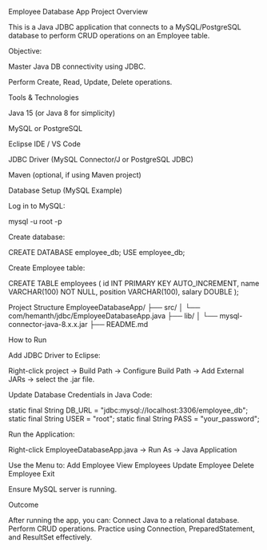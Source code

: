 Employee Database App
Project Overview

This is a Java JDBC application that connects to a MySQL/PostgreSQL database to perform CRUD operations on an Employee table.

Objective:

Master Java DB connectivity using JDBC.

Perform Create, Read, Update, Delete operations.

Tools & Technologies

Java 15 (or Java 8 for simplicity)

MySQL or PostgreSQL

Eclipse IDE / VS Code

JDBC Driver (MySQL Connector/J or PostgreSQL JDBC)

Maven (optional, if using Maven project)

Database Setup (MySQL Example)

Log in to MySQL:

mysql -u root -p


Create database:

CREATE DATABASE employee_db;
USE employee_db;


Create Employee table:

CREATE TABLE employees (
    id INT PRIMARY KEY AUTO_INCREMENT,
    name VARCHAR(100) NOT NULL,
    position VARCHAR(100),
    salary DOUBLE
);

Project Structure
EmployeeDatabaseApp/
 ├── src/
 │    └── com/hemanth/jdbc/EmployeeDatabaseApp.java
 ├── lib/
 │    └── mysql-connector-java-8.x.x.jar
 ├── README.md

How to Run

Add JDBC Driver to Eclipse:

Right-click project → Build Path → Configure Build Path → Add External JARs → select the .jar file.

Update Database Credentials in Java Code:

static final String DB_URL = "jdbc:mysql://localhost:3306/employee_db";
static final String USER = "root";
static final String PASS = "your_password";


Run the Application:

Right-click EmployeeDatabaseApp.java → Run As → Java Application

Use the Menu to:
Add Employee
View Employees
Update Employee
Delete Employee
Exit



Ensure MySQL server is running.



Outcome

After running the app, you can:
Connect Java to a relational database.
Perform CRUD operations.
Practice using Connection, PreparedStatement, and ResultSet effectively.